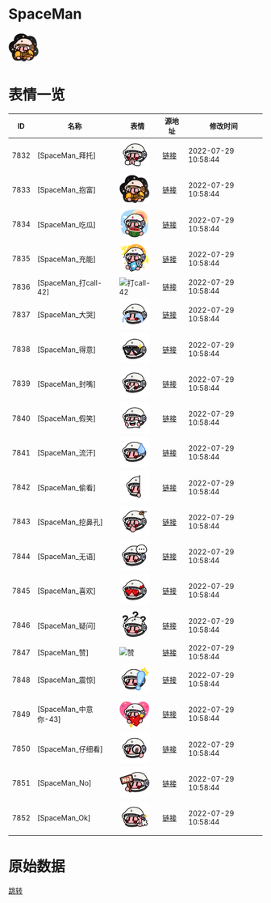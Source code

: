 # SpaceMan

<img src="./cover.png" height="60" alt="cover" />

# 表情一览

|ID|名称|表情|源地址|修改时间|
|----|----|----|----|----|
|7832|[SpaceMan_拜托]|<img src="./pic/007832_%5BSpaceMan_拜托%5D.png" height="60" alt="拜托"/>|[链接](http://i0.hdslb.com/bfs/emote/d0db033a91d7dfde69873f9e847084617c277f1f.png)|2022-07-29 10:58:44|
|7833|[SpaceMan_抱富]|<img src="./pic/007833_%5BSpaceMan_抱富%5D.png" height="60" alt="抱富"/>|[链接](http://i0.hdslb.com/bfs/emote/27d3dca71b2058b15ac9339ecee06860894ca036.png)|2022-07-29 10:58:44|
|7834|[SpaceMan_吃瓜]|<img src="./pic/007834_%5BSpaceMan_吃瓜%5D.png" height="60" alt="吃瓜"/>|[链接](http://i0.hdslb.com/bfs/emote/31e9390ec0b20e0c907b0a4deae5d202e312df29.png)|2022-07-29 10:58:44|
|7835|[SpaceMan_充能]|<img src="./pic/007835_%5BSpaceMan_充能%5D.png" height="60" alt="充能"/>|[链接](http://i0.hdslb.com/bfs/emote/5a8265b85153ce616118ea796cd149be38c003dd.png)|2022-07-29 10:58:44|
|7836|[SpaceMan_打call-42]|<img src="./pic/007836_%5BSpaceMan_打call-42%5D.png" height="60" alt="打call-42"/>|[链接](http://i0.hdslb.com/bfs/emote/5bcf76ec5370d8f4d8af71552b611cd328325ad7.png)|2022-07-29 10:58:44|
|7837|[SpaceMan_大哭]|<img src="./pic/007837_%5BSpaceMan_大哭%5D.png" height="60" alt="大哭"/>|[链接](http://i0.hdslb.com/bfs/emote/66f6a2afeb4bf96f0928994fb5d15363dfdf4fa1.png)|2022-07-29 10:58:44|
|7838|[SpaceMan_得意]|<img src="./pic/007838_%5BSpaceMan_得意%5D.png" height="60" alt="得意"/>|[链接](http://i0.hdslb.com/bfs/emote/aa7b3c8e9db3b2f3b56ceac6bfd92e7a7d646e1d.png)|2022-07-29 10:58:44|
|7839|[SpaceMan_封嘴]|<img src="./pic/007839_%5BSpaceMan_封嘴%5D.png" height="60" alt="封嘴"/>|[链接](http://i0.hdslb.com/bfs/emote/a3511c56052b00785e5c9eb68235afaec80a9b60.png)|2022-07-29 10:58:44|
|7840|[SpaceMan_假笑]|<img src="./pic/007840_%5BSpaceMan_假笑%5D.png" height="60" alt="假笑"/>|[链接](http://i0.hdslb.com/bfs/emote/2d871525f70ccec7e448f1a6eec4debba4ae17b6.png)|2022-07-29 10:58:44|
|7841|[SpaceMan_流汗]|<img src="./pic/007841_%5BSpaceMan_流汗%5D.png" height="60" alt="流汗"/>|[链接](http://i0.hdslb.com/bfs/emote/93e7ef2b49fbc5fa0a1a2423b2ceac3e5fcc510d.png)|2022-07-29 10:58:44|
|7842|[SpaceMan_偷看]|<img src="./pic/007842_%5BSpaceMan_偷看%5D.png" height="60" alt="偷看"/>|[链接](http://i0.hdslb.com/bfs/emote/86802cb5f8f3b5e702b0ccec0c620e9c2ddfa1bc.png)|2022-07-29 10:58:44|
|7843|[SpaceMan_挖鼻孔]|<img src="./pic/007843_%5BSpaceMan_挖鼻孔%5D.png" height="60" alt="挖鼻孔"/>|[链接](http://i0.hdslb.com/bfs/emote/f4d355284eb8b55c3d441f23a8ce7831c12a58f5.png)|2022-07-29 10:58:44|
|7844|[SpaceMan_无语]|<img src="./pic/007844_%5BSpaceMan_无语%5D.png" height="60" alt="无语"/>|[链接](http://i0.hdslb.com/bfs/emote/ef9cdad7f08f9921bb119e4898619732f584b71d.png)|2022-07-29 10:58:44|
|7845|[SpaceMan_喜欢]|<img src="./pic/007845_%5BSpaceMan_喜欢%5D.png" height="60" alt="喜欢"/>|[链接](http://i0.hdslb.com/bfs/emote/290734541fe7a614af4befd5cb5c208287b984cd.png)|2022-07-29 10:58:44|
|7846|[SpaceMan_疑问]|<img src="./pic/007846_%5BSpaceMan_疑问%5D.png" height="60" alt="疑问"/>|[链接](http://i0.hdslb.com/bfs/emote/b59ab68ae5ec411a5e76df94a407abce575f96d8.png)|2022-07-29 10:58:44|
|7847|[SpaceMan_赞]|<img src="./pic/007847_%5BSpaceMan_赞%5D.png" height="60" alt="赞"/>|[链接](http://i0.hdslb.com/bfs/emote/d72e7c3b3ef7c424639700883899004b29627bb3.png)|2022-07-29 10:58:44|
|7848|[SpaceMan_震惊]|<img src="./pic/007848_%5BSpaceMan_震惊%5D.png" height="60" alt="震惊"/>|[链接](http://i0.hdslb.com/bfs/emote/a7eedb80f522f550e21da72d3df88e9fb6db272f.png)|2022-07-29 10:58:44|
|7849|[SpaceMan_中意你-43]|<img src="./pic/007849_%5BSpaceMan_中意你-43%5D.png" height="60" alt="中意你-43"/>|[链接](http://i0.hdslb.com/bfs/emote/c899bda768d8526f9420cb76c2c8cb2cd9e6f274.png)|2022-07-29 10:58:44|
|7850|[SpaceMan_仔细看]|<img src="./pic/007850_%5BSpaceMan_仔细看%5D.png" height="60" alt="仔细看"/>|[链接](http://i0.hdslb.com/bfs/emote/de1bffa81dfc3faf50c6d336c3257d62e4c51bd2.png)|2022-07-29 10:58:44|
|7851|[SpaceMan_No]|<img src="./pic/007851_%5BSpaceMan_No%5D.png" height="60" alt="No"/>|[链接](http://i0.hdslb.com/bfs/emote/f0a7017acef86ced405d61e721435ecad9540db2.png)|2022-07-29 10:58:44|
|7852|[SpaceMan_Ok]|<img src="./pic/007852_%5BSpaceMan_Ok%5D.png" height="60" alt="Ok"/>|[链接](http://i0.hdslb.com/bfs/emote/8cbd5cc167a412d7adb21ed39b8316bec4007ca0.png)|2022-07-29 10:58:44|

# 原始数据

[跳转](./raw.json)

